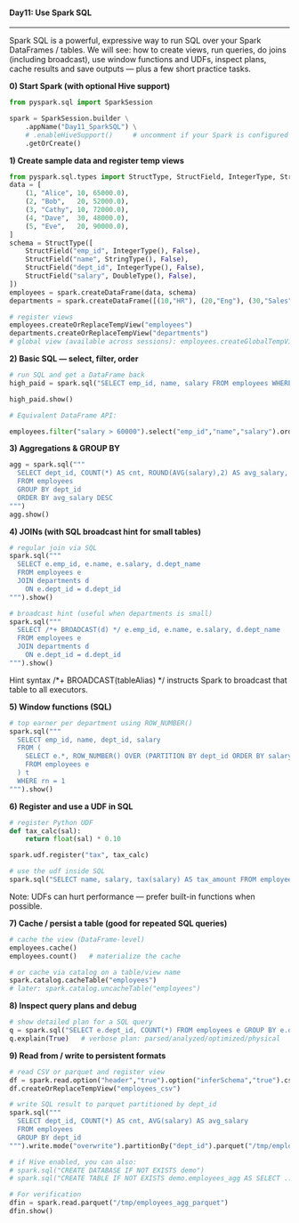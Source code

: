 #### Day11: Use Spark SQL
---
Spark SQL is a powerful, expressive way to run SQL over your Spark DataFrames / tables.
We will see: how to create views, run queries, do joins (including broadcast), use window functions and UDFs, inspect plans, cache results and save outputs — plus a few short practice tasks.


**0) Start Spark (with optional Hive support)**

``` python
from pyspark.sql import SparkSession

spark = SparkSession.builder \
    .appName("Day11_SparkSQL") \
    # .enableHiveSupport()     # uncomment if your Spark is configured with Hive metastore
    .getOrCreate()
```

**1) Create sample data and register temp views**

``` python
from pyspark.sql.types import StructType, StructField, IntegerType, StringType, DoubleType
data = [
    (1, "Alice", 10, 65000.0),
    (2, "Bob",   20, 52000.0),
    (3, "Cathy", 10, 72000.0),
    (4, "Dave",  30, 48000.0),
    (5, "Eve",   20, 90000.0),
]
schema = StructType([
    StructField("emp_id", IntegerType(), False),
    StructField("name", StringType(), False),
    StructField("dept_id", IntegerType(), False),
    StructField("salary", DoubleType(), False),
])
employees = spark.createDataFrame(data, schema)
departments = spark.createDataFrame([(10,"HR"), (20,"Eng"), (30,"Sales")], ["dept_id","dept_name"])

# register views
employees.createOrReplaceTempView("employees")
departments.createOrReplaceTempView("departments")
# global view (available across sessions): employees.createGlobalTempView("employees_global")
```

**2) Basic SQL — select, filter, order**

``` python
# run SQL and get a DataFrame back
high_paid = spark.sql("SELECT emp_id, name, salary FROM employees WHERE salary > 60000 ORDER BY salary DESC")

high_paid.show()

# Equivalent DataFrame API: 

employees.filter("salary > 60000").select("emp_id","name","salary").orderBy("salary", ascending=False)
```

**3) Aggregations & GROUP BY**

``` python
agg = spark.sql("""
  SELECT dept_id, COUNT(*) AS cnt, ROUND(AVG(salary),2) AS avg_salary, MAX(salary) AS max_salary
  FROM employees
  GROUP BY dept_id
  ORDER BY avg_salary DESC
""")
agg.show()
```

**4) JOINs (with SQL broadcast hint for small tables)**

``` python
# regular join via SQL
spark.sql("""
  SELECT e.emp_id, e.name, e.salary, d.dept_name
  FROM employees e
  JOIN departments d
    ON e.dept_id = d.dept_id
""").show()

# broadcast hint (useful when departments is small)
spark.sql("""
  SELECT /*+ BROADCAST(d) */ e.emp_id, e.name, e.salary, d.dept_name
  FROM employees e
  JOIN departments d
    ON e.dept_id = d.dept_id
""").show()
```

Hint syntax /*+ BROADCAST(tableAlias) */ instructs Spark to broadcast that table to all executors.

**5) Window functions (SQL)**

``` python
# top earner per department using ROW_NUMBER()
spark.sql("""
  SELECT emp_id, name, dept_id, salary
  FROM (
    SELECT e.*, ROW_NUMBER() OVER (PARTITION BY dept_id ORDER BY salary DESC) as rn
    FROM employees e
  ) t
  WHERE rn = 1
""").show()
```

**6) Register and use a UDF in SQL**

``` python
# register Python UDF
def tax_calc(sal):
    return float(sal) * 0.10

spark.udf.register("tax", tax_calc)

# use the udf inside SQL
spark.sql("SELECT name, salary, tax(salary) AS tax_amount FROM employees").show()
```
Note: UDFs can hurt performance — prefer built-in functions when possible.

**7) Cache / persist a table (good for repeated SQL queries)**

``` python
# cache the view (DataFrame-level)
employees.cache()
employees.count()   # materialize the cache

# or cache via catalog on a table/view name
spark.catalog.cacheTable("employees")
# later: spark.catalog.uncacheTable("employees")
```

**8) Inspect query plans and debug**

``` python
# show detailed plan for a SQL query
q = spark.sql("SELECT e.dept_id, COUNT(*) FROM employees e GROUP BY e.dept_id")
q.explain(True)   # verbose plan: parsed/analyzed/optimized/physical
```

**9) Read from / write to persistent formats**
``` python
# read CSV or parquet and register view
df = spark.read.option("header","true").option("inferSchema","true").csv("/path/to/employees.csv")
df.createOrReplaceTempView("employees_csv")

# write SQL result to parquet partitioned by dept_id
spark.sql("""
  SELECT dept_id, COUNT(*) AS cnt, AVG(salary) AS avg_salary
  FROM employees
  GROUP BY dept_id
""").write.mode("overwrite").partitionBy("dept_id").parquet("/tmp/employees_agg_parquet")

# if Hive enabled, you can also:
# spark.sql("CREATE DATABASE IF NOT EXISTS demo")
# spark.sql("CREATE TABLE IF NOT EXISTS demo.employees_agg AS SELECT ...")

# For verification
dfin = spark.read.parquet("/tmp/employees_agg_parquet")
dfin.show()
```
